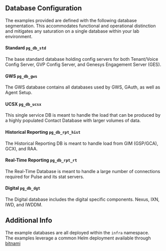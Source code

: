 ## Database Configuration 

The examples provided are defined with the following database segmentation. This accommodates functional and operational distinction and mitigates any saturation on a single database within your lab environment. 

#### Standard `pg_db_std`  
The base standard database holding config servers for both Tenant/Voice Config Server, GVP Config Server, and Genesys Engagement Server (GES).   
#### GWS `pg_db_gws`  
The GWS database contains all databases used by GWS, GAuth, as well as Agent Setup.   
#### UCSX `pg_db_ucsx`  
This single service DB is meant to handle the load that can be produced by a highly populated Contact Database with larger volumes of data.    
#### Historical Reporting `pg_db_rpt_hist`
The Historical Reporting DB is meant to handle load from GIM (GSP/GCA), GCXI, and RAA.
#### Real-Time Reporting `pg_db_rpt_rt`
The Real-Time Database is meant to handle a large number of connections required for Pulse and its stat servers.
#### Digital `pg_db_dgt`
The Digital database includes the digital specific components. Nexus, IXN, IWD, and IWDDM.

## Additional Info 
The example databases are all deployed within the `infra` namespace.  
The examples leverage a common Helm deployment available through [bitnami](https://github.com/bitnami/charts/tree/master/bitnami/postgresql/#installing-the-chart)

